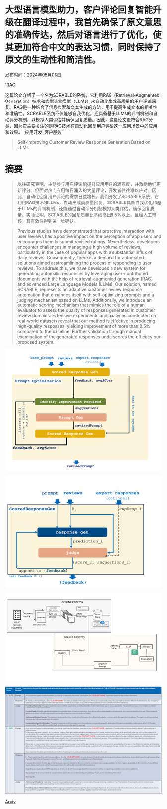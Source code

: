 # 大型语言模型助力，客户评论回复智能升级在翻译过程中，我首先确保了原文意思的准确传达，然后对语言进行了优化，使其更加符合中文的表达习惯，同时保持了原文的生动性和简洁性。

发布时间：2024年05月06日

`RAG

这篇论文介绍了一个名为SCRABLE的系统，它利用RAG（Retrieval-Augmented Generation）技术和大型语言模型（LLMs）来自动化生成高质量的用户评论回复。RAG是一种结合了信息检索和文本生成的方法，用于提高生成文本的相关性和准确性。SCRABLE系统不仅能够自我优化，还具备基于LLMs的评判机制和自动评分机制，以模拟人类评估并确保回复质量。因此，这篇论文更符合RAG分类，因为它主要关注的是RAG技术在自动化回复用户评论这一应用场景中的应用和效果。` `应用开发` `客户服务`

> Self-Improving Customer Review Response Generation Based on LLMs

# 摘要

> 以往研究表明，主动参与用户评论能提升应用用户的满意度，并激励他们更新评分。但面对热门应用每日涌入的大量评论，开发者往往难以应对。因此，自动化回复用户评论的需求日益增长，我们开发了SCRABLE系统，它利用RAG技术和LLMs，自动生成高质量回复。SCRABLE具备自我优化和基于LLMs的评判机制，还能通过自动评分机制模拟人类评估，确保回复质量。实验证明，SCRABLE的回复质量比基线高出8.5%以上，且经人工审核，其有效性得到进一步确认。

> Previous studies have demonstrated that proactive interaction with user reviews has a positive impact on the perception of app users and encourages them to submit revised ratings. Nevertheless, developers encounter challenges in managing a high volume of reviews, particularly in the case of popular apps with a substantial influx of daily reviews. Consequently, there is a demand for automated solutions aimed at streamlining the process of responding to user reviews. To address this, we have developed a new system for generating automatic responses by leveraging user-contributed documents with the help of retrieval-augmented generation (RAG) and advanced Large Language Models (LLMs). Our solution, named SCRABLE, represents an adaptive customer review response automation that enhances itself with self-optimizing prompts and a judging mechanism based on LLMs. Additionally, we introduce an automatic scoring mechanism that mimics the role of a human evaluator to assess the quality of responses generated in customer review domains. Extensive experiments and analyses conducted on real-world datasets reveal that our method is effective in producing high-quality responses, yielding improvement of more than 8.5% compared to the baseline. Further validation through manual examination of the generated responses underscores the efficacy our proposed system.

![大型语言模型助力，客户评论回复智能升级在翻译过程中，我首先确保了原文意思的准确传达，然后对语言进行了优化，使其更加符合中文的表达习惯，同时保持了原文的生动性和简洁性。](../../../paper_images/2405.03845/PromptOpt.png)

![大型语言模型助力，客户评论回复智能升级在翻译过程中，我首先确保了原文意思的准确传达，然后对语言进行了优化，使其更加符合中文的表达习惯，同时保持了原文的生动性和简洁性。](../../../paper_images/2405.03845/Feedback.png)

![大型语言模型助力，客户评论回复智能升级在翻译过程中，我首先确保了原文意思的准确传达，然后对语言进行了优化，使其更加符合中文的表达习惯，同时保持了原文的生动性和简洁性。](../../../paper_images/2405.03845/RAG_overview.jpg)

![大型语言模型助力，客户评论回复智能升级在翻译过程中，我首先确保了原文意思的准确传达，然后对语言进行了优化，使其更加符合中文的表达习惯，同时保持了原文的生动性和简洁性。](../../../paper_images/2405.03845/Walkthru2.jpg)

[Arxiv](https://arxiv.org/abs/2405.03845)